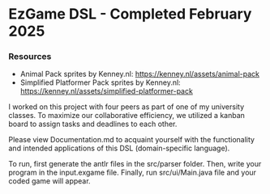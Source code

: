 # EzGame DSL - Completed February 2025

### Resources
* Animal Pack sprites by Kenney.nl: https://kenney.nl/assets/animal-pack
* Simplified Platformer Pack sprites by Kenney.nl: https://kenney.nl/assets/simplified-platformer-pack

I worked on this project with four peers as part of one of my university classes. 
To maximize our collaborative efficiency, we utilized a kanban board to assign tasks and deadlines to each other.

Please view Documentation.md to acquaint yourself with the functionality and intended applications of this DSL (domain-specific language).

To run, first generate the antlr files in the src/parser folder.
Then, write your program in the input.exgame file. 
Finally, run src/ui/Main.java file and your coded game will appear.
